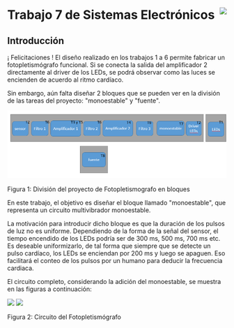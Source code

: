 # <img src="https://julianodb.github.io/SISTEMAS_ELECTRONICOS_PARA_INGENIERIA_BIOMEDICA/img/logo_fing.png?raw=true" align="right" height="45"> Trabajo 7 de Sistemas Electrónicos

## Introducción

¡ Felicitaciones ! El diseño realizado en los trabajos 1 a 6 permite fabricar un fotopletismógrafo funcional. Si se conecta la salida del amplificador 2 directamente al driver de los LEDs, se podrá observar como las luces se encienden de acuerdo al ritmo cardíaco.

Sin embargo, aún falta diseñar 2 bloques que se pueden ver en la división de las tareas del proyecto: "monoestable" y "fuente".

![TX_bloques](../img/TX_bloques.png)

Figura 1: División del proyecto de Fotopletismografo en bloques

En este trabajo, el objetivo es diseñar el bloque llamado "monoestable", que representa un circuito multivibrador monoestable.

La motivación para introducir dicho bloque es que la duración de los pulsos de luz no es uniforme. Dependiendo de la forma de la señal del sensor, el tiempo encendido de los LEDs podría ser de 300 ms, 500 ms, 700 ms etc. Es deseable uniformizarlo, de tal forma que siempre que se detecte un pulso cardíaco, los LEDs se enciendan por 200 ms y luego se apaguen. Eso facilitará el conteo de los pulsos por un humano para deducir la frecuencia cardiaca.

El circuito completo, considerando la adición del monoestable, se muestra en las figuras a continuación:

<img src="https://julianodb.github.io/electronic_circuits_diagrams/T7a.png" width="800">

<img src="https://julianodb.github.io/electronic_circuits_diagrams/T7b.png" width="800">

Figura 2: Circuito del Fotopletismógrafo

